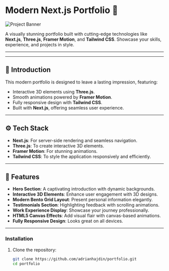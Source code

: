 # Modern Next.js Portfolio 🌟

![Project Banner](https://github.com/adrianhajdin/portfolio/assets/151519281/c6ca3c03-6cb7-4f67-a9b9-a73da5bfa0d8)

A visually stunning portfolio built with cutting-edge technologies like **Next.js**, **Three.js**, **Framer Motion**, and **Tailwind CSS**. Showcase your skills, experience, and projects in style.

---



---

## 🤖 Introduction
This modern portfolio is designed to leave a lasting impression, featuring:
- Interactive 3D elements using **Three.js**.
- Smooth animations powered by **Framer Motion**.
- Fully responsive design with **Tailwind CSS**.
- Built with **Next.js**, offering seamless user experience.


---

## ⚙️ Tech Stack
- **Next.js**: For server-side rendering and seamless navigation.
- **Three.js**: To create interactive 3D elements.
- **Framer Motion**: For stunning animations.
- **Tailwind CSS**: To style the application responsively and efficiently.

---

## 🔋 Features
- **Hero Section**: A captivating introduction with dynamic backgrounds.
- **Interactive 3D Elements**: Enhance user engagement with 3D designs.
- **Modern Bento Grid Layout**: Present personal information elegantly.
- **Testimonials Section**: Highlighting feedback with scrolling animations.
- **Work Experience Display**: Showcase your journey professionally.
- **HTML5 Canvas Effects**: Add visual flair with canvas-based animations.
- **Fully Responsive Design**: Looks great on all devices.

---


### Installation
1. Clone the repository:
   ```bash
   git clone https://github.com/adrianhajdin/portfolio.git
   cd portfolio
